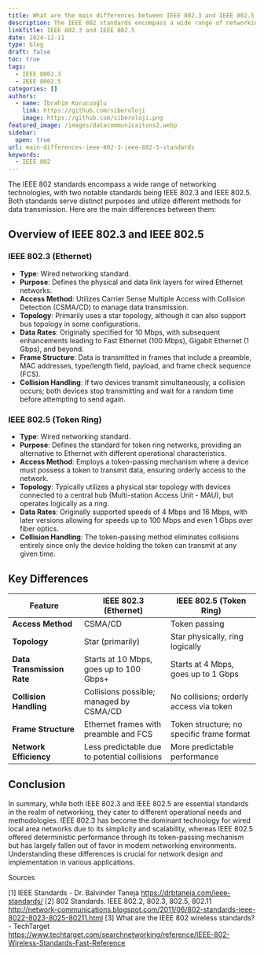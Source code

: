 ```yaml
---
title: What are the main differences between IEEE 802.3 and IEEE 802.5 standards
description: The IEEE 802 standards encompass a wide range of networking technologies, with two notable standards being IEEE 802.3 and IEEE 802.5.
linkTitle: IEEE 802.3 and IEEE 802.5
date: 2024-12-11
type: blog
draft: false
toc: true
tags:
  - IEEE 8002.3
  - IEEE 8002.5
categories: []
authors:
  - name: İbrahim Korucuoğlu
    link: https://github.com/siberoloji
    image: https://github.com/siberoloji.png
featured_image: /images/datacommunicaitons2.webp
sidebar:
  open: true
url: main-differences-ieee-802-3-ieee-802-5-standards
keywords:
  - IEEE 802
---
```

The IEEE 802 standards encompass a wide range of networking technologies, with two notable standards being IEEE 802.3 and IEEE 802.5. Both standards serve distinct purposes and utilize different methods for data transmission. Here are the main differences between them:

## Overview of IEEE 802.3 and IEEE 802.5

### IEEE 802.3 (Ethernet)

- **Type**: Wired networking standard.
- **Purpose**: Defines the physical and data link layers for wired Ethernet networks.
- **Access Method**: Utilizes Carrier Sense Multiple Access with Collision Detection (CSMA/CD) to manage data transmission.
- **Topology**: Primarily uses a star topology, although it can also support bus topology in some configurations.
- **Data Rates**: Originally specified for 10 Mbps, with subsequent enhancements leading to Fast Ethernet (100 Mbps), Gigabit Ethernet (1 Gbps), and beyond.
- **Frame Structure**: Data is transmitted in frames that include a preamble, MAC addresses, type/length field, payload, and frame check sequence (FCS).
- **Collision Handling**: If two devices transmit simultaneously, a collision occurs; both devices stop transmitting and wait for a random time before attempting to send again.

### IEEE 802.5 (Token Ring)

- **Type**: Wired networking standard.
- **Purpose**: Defines the standard for token ring networks, providing an alternative to Ethernet with different operational characteristics.
- **Access Method**: Employs a token-passing mechanism where a device must possess a token to transmit data, ensuring orderly access to the network.
- **Topology**: Typically utilizes a physical star topology with devices connected to a central hub (Multi-station Access Unit - MAU), but operates logically as a ring.
- **Data Rates**: Originally supported speeds of 4 Mbps and 16 Mbps, with later versions allowing for speeds up to 100 Mbps and even 1 Gbps over fiber optics.
- **Collision Handling**: The token-passing method eliminates collisions entirely since only the device holding the token can transmit at any given time.

## Key Differences

| Feature                   | IEEE 802.3 (Ethernet)                     | IEEE 802.5 (Token Ring)                   |
|---------------------------|-------------------------------------------|-------------------------------------------|
| **Access Method**         | CSMA/CD                                   | Token passing                             |
| **Topology**              | Star (primarily)                          | Star physically, ring logically           |
| **Data Transmission Rate**| Starts at 10 Mbps, goes up to 100 Gbps+ | Starts at 4 Mbps, goes up to 1 Gbps     |
| **Collision Handling**     | Collisions possible; managed by CSMA/CD   | No collisions; orderly access via token   |
| **Frame Structure**       | Ethernet frames with preamble and FCS    | Token structure; no specific frame format |
| **Network Efficiency**    | Less predictable due to potential collisions| More predictable performance               |

## Conclusion

In summary, while both IEEE 802.3 and IEEE 802.5 are essential standards in the realm of networking, they cater to different operational needs and methodologies. IEEE 802.3 has become the dominant technology for wired local area networks due to its simplicity and scalability, whereas IEEE 802.5 offered deterministic performance through its token-passing mechanism but has largely fallen out of favor in modern networking environments. Understanding these differences is crucial for network design and implementation in various applications.

Sources

[1] IEEE Standards - Dr. Balvinder Taneja <https://drbtaneja.com/ieee-standards/>
[2] 802 Standards. IEEE 802.2, 802.3, 802.5, 802.11 <http://network-communications.blogspot.com/2011/06/802-standards-ieee-8022-8023-8025-80211.html>
[3] What are the IEEE 802 wireless standards? - TechTarget <https://www.techtarget.com/searchnetworking/reference/IEEE-802-Wireless-Standards-Fast-Reference>
